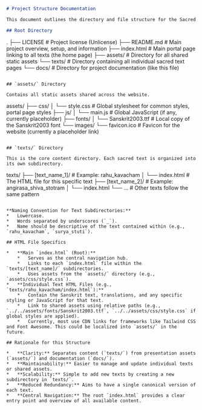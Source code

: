 ```markdown
# Project Structure Documentation

This document outlines the directory and file structure for the Sacred Sanskrit Texts Archive project.

## Root Directory

```
.
├── LICENSE                # Project license (Unlicense)
├── README.md              # Main project overview, setup, and information
├── index.html             # Main portal page linking to all texts (the home page)
├── assets/                # Directory for all shared static assets
└── texts/                 # Directory containing all individual sacred text pages
└── docs/                  # Directory for project documentation (like this file)
```

## `assets/` Directory

Contains all static assets shared across the website.

```
assets/
├── css/
│   └── style.css          # Global stylesheet for common styles, portal page styles
├── js/
│   └── main.js            # Global JavaScript (if any, currently placeholder)
├── fonts/
│   └── Sanskrit2003.ttf   # Local copy of the Sanskrit2003 font
└── images/
    └── favicon.ico        # Favicon for the website (currently a placeholder link)
```

## `texts/` Directory

This is the core content directory. Each sacred text is organized into its own subdirectory.

```
texts/
├── [text_name_1]/         # Example: rahu_kavacham
│   └── index.html         # The HTML file for this specific text
├── [text_name_2]/         # Example: angirasa_shiva_stotram
│   └── index.html
└── ...                    # Other texts follow the same pattern
```

**Naming Convention for Text Subdirectories:**
*   Lowercase.
*   Words separated by underscores (`_`).
*   Name should be descriptive of the text contained within (e.g., `rahu_kavacham`, `surya_stuti`).

## HTML File Specifics

*   **Main `index.html` (Root):**
    *   Serves as the central navigation hub.
    *   Links to each `index.html` file within the `texts/[text_name]/` subdirectories.
    *   Uses assets from the `assets/` directory (e.g., `assets/css/style.css`).
*   **Individual Text HTML Files (e.g., `texts/rahu_kavacham/index.html`):**
    *   Contain the Sanskrit text, translations, and any specific styling or JavaScript for that text.
    *   Link to shared assets using relative paths (e.g., `../../assets/fonts/Sanskrit2003.ttf`, `../../assets/css/style.css` if global styles are applied).
    *   Currently, most use CDN links for frameworks like Tailwind CSS and Font Awesome. This could be localized into `assets/` in the future.

## Rationale for this Structure

*   **Clarity:** Separates content (`texts/`) from presentation assets (`assets/`) and documentation (`docs/`).
*   **Maintainability:** Easier to manage and update individual texts or shared assets.
*   **Scalability:** Simple to add new texts by creating a new subdirectory in `texts/`.
*   **Reduced Redundancy:** Aims to have a single canonical version of each text.
*   **Central Navigation:** The root `index.html` provides a clear entry point and overview of all available content.
```
